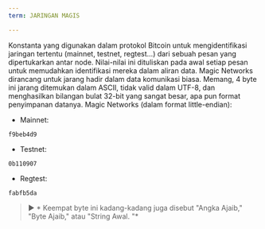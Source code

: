 ```yaml
---
term: JARINGAN MAGIS

---
```

Konstanta yang digunakan dalam protokol Bitcoin untuk mengidentifikasi jaringan tertentu (mainnet, testnet, regtest...) dari sebuah pesan yang dipertukarkan antar node. Nilai-nilai ini dituliskan pada awal setiap pesan untuk memudahkan identifikasi mereka dalam aliran data. Magic Networks dirancang untuk jarang hadir dalam data komunikasi biasa. Memang, 4 byte ini jarang ditemukan dalam ASCII, tidak valid dalam UTF-8, dan menghasilkan bilangan bulat 32-bit yang sangat besar, apa pun format penyimpanan datanya. Magic Networks (dalam format little-endian):


- Mainnet:

```text
f9beb4d9
```


- Testnet:

```text
0b110907
```


- Regtest:

```text
fabfb5da
```

> ► * Keempat byte ini kadang-kadang juga disebut "Angka Ajaib," "Byte Ajaib," atau "String Awal. "*